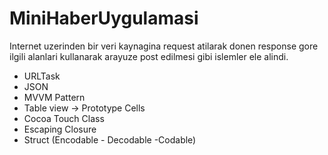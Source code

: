 # MiniHaberUygulamasi

Internet uzerinden bir veri kaynagina request atilarak donen response gore ilgili alanlari kullanarak arayuze post edilmesi gibi islemler ele alindi.

- URLTask
- JSON
- MVVM Pattern
- Table view -> Prototype Cells
- Cocoa Touch Class
- Escaping Closure
- Struct (Encodable - Decodable -Codable)

